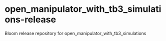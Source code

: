 # open_manipulator_with_tb3_simulations-release
Bloom release repository for open_manipulator_with_tb3_simulations
